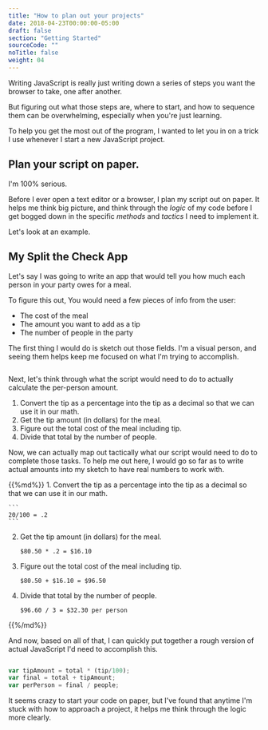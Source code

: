 ```yaml
---
title: "How to plan out your projects"
date: 2018-04-23T00:00:00-05:00
draft: false
section: "Getting Started"
sourceCode: ""
noTitle: false
weight: 04
---
```


Writing JavaScript is really just writing down a series of steps you want the browser to take, one after another.

But figuring out what those steps are, where to start, and how to sequence them can be overwhelming, especially when you're just learning.

To help you get the most out of the program, I wanted to let you in on a trick I use whenever I start a new JavaScript project.

## Plan your script on paper.

I'm 100% serious.

Before I ever open a text editor or a browser, I plan my script out on paper. It helps me think big picture, and think through the *logic* of my code before I get bogged down in the specific *methods* and *tactics* I need to implement it.

Let's look at an example.

## My Split the Check App

Let's say I was going to write an app that would tell you how much each person in your party owes for a meal.

To figure this out, You would need a few pieces of info from the user:

- The cost of the meal
- The amount you want to add as a tip
- The number of people in the party

The first thing I would do is sketch out those fields. I'm a visual person, and seeing them helps keep me focused on what I'm trying to accomplish.

<img class="img-center" alt="" src="/img/lessons/planning-ui.jpg">

Next, let's think through what the script would need to do to actually calculate the per-person amount.

1. Convert the tip as a percentage into the tip as a decimal so that we can use it in our math.
2. Get the tip amount (in dollars) for the meal.
3. Figure out the total cost of the meal including tip.
4. Divide that total by the number of people.

Now, we can actually map out tactically what our script would need to do to complete those tasks. To help me out here, I would go so far as to write actual amounts into my sketch to have real numbers to work with.

<img class="img-center" alt="" src="/img/lessons/planning-steps.jpg">

<div class="list-spaced">
{{%md%}}
1. Convert the tip as a percentage into the tip as a decimal so that we can use it in our math.

	```
	20/100 = .2
	```
2. Get the tip amount (in dollars) for the meal.

	```
	$80.50 * .2 = $16.10
	```
3. Figure out the total cost of the meal including tip.

	```
	$80.50 + $16.10 = $96.50
	```
4. Divide that total by the number of people.

	```
	$96.60 / 3 = $32.30 per person
	```
{{%/md%}}
</div>

And now, based on all of that, I can quickly put together a rough version of actual JavaScript I'd need to accomplish this.

<img class="img-center" alt="" src="/img/lessons/planning-logic.jpg">

```js
var tipAmount = total * (tip/100);
var final = total + tipAmount;
var perPerson = final / people;
```

It seems crazy to start your code on paper, but I've found that anytime I'm stuck with how to approach a project, it helps me think through the logic more clearly.